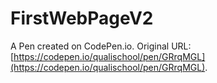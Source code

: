 # FirstWebPageV2

A Pen created on CodePen.io. Original URL: [https://codepen.io/qualischool/pen/GRrqMGL](https://codepen.io/qualischool/pen/GRrqMGL).


